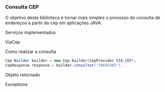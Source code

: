 ### Consulta CEP
O objetivo desta biblioteca é tornar mais simples o processo de consulta de endereços a partir do cep em aplicações JAVA.

Serviços implementados

ViaCep

Como realizar a consulta

```java
Cep.Builder builder = new Cep.Builder(CepProvider.VIA_CEP);
CepResponse response = builder.consultar("38695365");
```

Objeto retornado

Exceptions